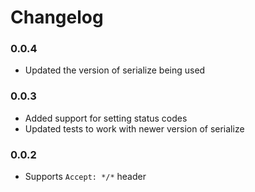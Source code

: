 # Changelog

### 0.0.4

- Updated the version of serialize being used

### 0.0.3

- Added support for setting status codes
- Updated tests to work with newer version of serialize

### 0.0.2

- Supports `Accept: */*` header
